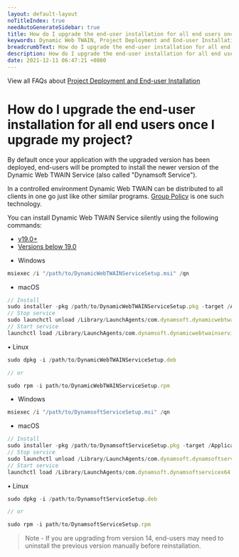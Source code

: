 ```yaml
---
layout: default-layout
noTitleIndex: true
needAutoGenerateSidebar: true
title: How do I upgrade the end-user installation for all end users once I upgrade my project?
keywords: Dynamic Web TWAIN, Project Deployment and End-user Installation, upgrade
breadcrumbText: How do I upgrade the end-user installation for all end users once I upgrade my project?
description: How do I upgrade the end-user installation for all end users once I upgrade my project?
date: 2021-12-11 06:47:21 +0800
---
```


View all FAQs about [Project Deployment and End-user Installation](
https://www.dynamsoft.com/web-twain/docs/faq/#project-deployment-and-end-user-installation)

# How do I upgrade the end-user installation for all end users once I upgrade my project?

By default once your application with the upgraded version has been deployed, end-users will be prompted to install the newer version of the Dynamic Web TWAIN Service (also called "Dynamsoft Service").

In a controlled environment Dynamic Web TWAIN can be distributed to all clients in one go just like other similar programs. <a href="https://docs.microsoft.com/en-us/troubleshoot/windows-server/group-policy/use-group-policy-to-install-software" target="_blank">Group Policy</a> is one such technology.

You can install Dynamic Web TWAIN Service silently using the following commands:

<div class="multi-panel-switching-prefix"></div>

- [v19.0+](#19plus)
- [Versions below 19.0](#19min)

<div class="multi-panel-start"></div>

- Windows

```javascript
msiexec /i "/path/to/DynamicWebTWAINServiceSetup.msi" /qn

```

- macOS

```javascript
// Install
sudo installer -pkg /path/to/DynamicWebTWAINServiceSetup.pkg -target /Applications
// Stop service
sudo launchctl unload /Library/LaunchAgents/com.dynamsoft.dynamicwebtwainservicex64.plist
// Start service
launchctl load /Library/LaunchAgents/com.dynamsoft.dynamicwebtwainservicex64.plist

```

• Linux

```javascript
sudo dpkg -i /path/to/DynamicWebTWAINServiceSetup.deb

// or

sudo rpm -i path/to/DynamicWebTWAINServiceSetup.rpm
```

<div class="multi-panel-end"></div>

<div class="multi-panel-start"></div>

- Windows

```javascript
msiexec /i "/path/to/DynamsoftServiceSetup.msi" /qn

```

- macOS

```javascript
// Install
sudo installer -pkg /path/to/DynamsoftServiceSetup.pkg -target /Applications
// Stop service
sudo launchctl unload /Library/LaunchAgents/com.dynamsoft.dynamsoftservicex64.plist
// Start service
launchctl load /Library/LaunchAgents/com.dynamsoft.dynamsoftservicex64.plist

```

• Linux

```javascript
sudo dpkg -i /path/to/DynamsoftServiceSetup.deb

// or

sudo rpm -i path/to/DynamsoftServiceSetup.rpm
```

<div class="multi-panel-end"></div>

<div class="multi-panel-switching-end"></div>

> Note - If you are upgrading from version 14, end-users may need to uninstall the previous version manually before reinstallation.
